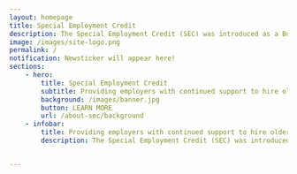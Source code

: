 ```yaml
---
layout: homepage
title: Special Employment Credit
description: The Special Employment Credit (SEC) was introduced as a Budget Initiative in 2011 to support employers, and to raise the employability of older Singaporeans.
image: /images/site-logo.png
permalink: /
notification: Newsticker will appear here!
sections:
    - hero:
        title: Special Employment Credit
        subtitle: Providing employers with continued support to hire older Singaporean workers.
        background: /images/banner.jpg
        button: LEARN MORE
        url: /about-sec/background
    - infobar:
        title: Providing employers with continued support to hire older Singaporean workers.
        description: The Special Employment Credit (SEC) was introduced as a Budget Initiative in 2011 to support employers, and to raise the employability of older Singaporeans. It was enhanced in 2012 to provide employers with continued support to hire older Singaporean workers and Persons with Disabilities (PWDs). At Budget 2016, the SEC was extended for three years (viz. 2017 to 2019) to provide wage offsets to employers hiring Singaporean workers aged 55 and above, and earning up to $4,000. The Minister for Finance announced a further one-year extension of SEC to end-2020 at Budget 2019.


---
```

